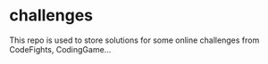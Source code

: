 # challenges
This repo is used to store solutions for some online challenges from CodeFights, CodingGame...

